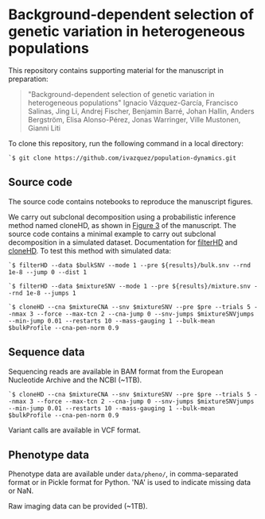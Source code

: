 # Background-dependent selection of genetic variation in heterogeneous populations

This repository contains supporting material for the manuscript in preparation:
> "Background-dependent selection of genetic variation in heterogeneous populations"
Ignacio Vázquez-García, Francisco Salinas, Jing Li, Andrej Fischer, Benjamin Barré, Johan Hallin, Anders Bergström, Elisa Alonso-Pérez, Jonas Warringer, Ville Mustonen, Gianni Liti

To clone this repository, run the following command in a local directory:

    `$ git clone https://github.com/ivazquez/population-dynamics.git

## Source code

The source code contains notebooks to reproduce the manuscript figures.

We carry out subclonal decomposition using a probabilistic inference method named cloneHD, as shown in [Figure 3](https://github.com/ivazquez/population-dynamics/blob/master/src/figure3.ipynb) of the manuscript. The source code contains a minimal example to carry out subclonal decomposition in a simulated dataset. Documentation for [filterHD](https://github.com/andrej-fischer/cloneHD/blob/master/docs/README-filterHD.md) and [cloneHD](https://github.com/andrej-fischer/cloneHD/blob/master/docs/README-cloneHD.md). To test this method with simulated data:

    `$ filterHD --data $bulkSNV --mode 1 --pre ${results}/bulk.snv --rnd 1e-8 --jump 0 --dist 1

    `$ filterHD --data $mixtureSNV --mode 1 --pre ${results}/mixture.snv --rnd 1e-8 --jumps 1

    `$ cloneHD --cna $mixtureCNA --snv $mixtureSNV --pre $pre --trials 5 --nmax 3 --force --max-tcn 2 --cna-jump 0 --snv-jumps $mixtureSNVjumps --min-jump 0.01 --restarts 10 --mass-gauging 1 --bulk-mean $bulkProfile --cna-pen-norm 0.9

## Sequence data
Sequencing reads are available in BAM format from the European Nucleotide Archive and the NCBI (~1TB).

    `$ cloneHD --cna $mixtureCNA --snv $mixtureSNV --pre $pre --trials 5 --nmax 3 --force --max-tcn 2 --cna-jump 0 --snv-jumps $mixtureSNVjumps --min-jump 0.01 --restarts 10 --mass-gauging 1 --bulk-mean $bulkProfile --cna-pen-norm 0.9

Variant calls are available in VCF format.

## Phenotype data
Phenotype data are available under `data/pheno/`, in comma-separated format or in Pickle format for Python. 'NA' is used to indicate missing data or NaN.

Raw imaging data can be provided (~1TB).
